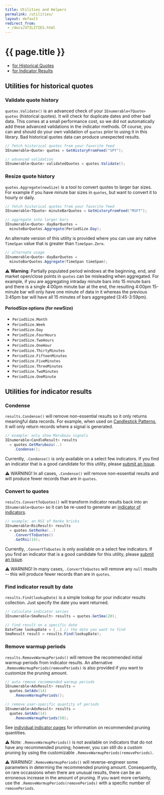 ```yaml
---
title: Utilities and Helpers
permalink: /utilities/
layout: default
redirect_from:
 - /docs/UTILITIES.html
---
```


# {{ page.title }}

- [for Historical Quotes](#utilities-for-historical-quotes)
- [for Indicator Results](#utilities-for-indicator-results)

## Utilities for historical quotes

### Validate quote history

`quotes.Validate()` is an advanced check of your `IEnumerable<TQuote> quotes` (historical quotes).  It will check for duplicate dates and other bad data.  This comes at a small performance cost, so we did not automatically add these advanced validations in the indicator methods.  Of course, you can and should do your own validation of `quotes` prior to using it in this library.  Bad historical quotes data can produce unexpected results.

```csharp
// fetch historical quotes from your favorite feed
IEnumerable<Quote> quotes = GetHistoryFromFeed("SPY");

// advanced validation
IEnumerable<Quote> validatedQuotes = quotes.Validate();
```

### Resize quote history

`quotes.Aggregate(newSize)` is a tool to convert quotes to larger bar sizes.  For example if you have minute bar sizes in `quotes`, but want to convert it to hourly or daily.

```csharp
// fetch historical quotes from your favorite feed
IEnumerable<TQuote> minuteBarQuotes = GetHistoryFromFeed("MSFT");

// aggregate into larger bars
IEnumerable<Quote> dayBarQuotes =
  minuteBarQuotes.Aggregate(PeriodSize.Day);
```

An alternate version of this utility is provided where you can use any native `TimeSpan` value that is greater than `TimeSpan.Zero`.

```csharp
// alternate usage
IEnumerable<Quote> dayBarQuotes =
  minuteBarQuotes.Aggregate(TimeSpan timeSpan);
```

:warning: **Warning**: Partially populated period windows at the beginning, end, and market open/close points in `quotes` can be misleading when aggregated.  For example, if you are aggregating intraday minute bars into 15 minute bars and there is a single 4:00pm minute bar at the end, the resulting 4:00pm 15-minute bar will only have one minute of data in it whereas the previous 3:45pm bar will have all 15 minutes of bars aggregated (3:45-3:59pm).

#### PeriodSize options (for newSize)

- `PeriodSize.Month`
- `PeriodSize.Week`
- `PeriodSize.Day`
- `PeriodSize.FourHours`
- `PeriodSize.TwoHours`
- `PeriodSize.OneHour`
- `PeriodSize.ThirtyMinutes`
- `PeriodSize.FifteenMinutes`
- `PeriodSize.FiveMinutes`
- `PeriodSize.ThreeMinutes`
- `PeriodSize.TwoMinutes`
- `PeriodSize.OneMinute`

## Utilities for indicator results

### Condense

`results.Condense()` will remove non-essential results so it only returns meaningful data records.  For example, when used on [Candlestick Patterns]({{site.baseurl}}/indicators/#candlestick-pattern), it will only return records where a signal is generated.

```csharp
// example: only show Marubozu signals
IEnumerable<CandleResult> results
  = quotes.GetMarubozu(..)
    .Condense();
```

Currently, `.Condense()` is only available on a select few indicators.  If you find an indicator that is a good candidate for this utility, please [submit an Issue]({{site.github.repository_url}}/issues).

:warning: WARNING! In all cases, `.Condense()` will remove non-essential results and will produce fewer records than are in `quotes`.

### Convert to quotes

`results.ConvertToQuotes()` will transform indicator results back into an `IEnumerable<Quote>` so it can be re-used to generate an [indicator of indicators]({{site.baseurl}}/guide/#generating-indicator-of-indicators).

```csharp
// example: an RSI of Renko bricks
IEnumerable<RsiResult> results
  = quotes.GetRenko(..)
    .ConvertToQuotes()
    .GetRsi(14);
```

Currently, `.ConvertToQuotes` is only available on a select few indicators.  If you find an indicator that is a good candidate for this utility, please [submit an Issue]({{site.github.repository_url}}/issues).

:warning: WARNING! In many cases, `.ConvertToQuotes` will remove any `null` results -- this will produce fewer records than are in `quotes`.

### Find indicator result by date

`results.Find(lookupDate)` is a simple lookup for your indicator results collection.  Just specify the date you want returned.

```csharp
// calculate indicator series
IEnumerable<SmaResult> results = quotes.GetSma(20);

// find result on a specific date
DateTime lookupDate = [..] // the date you want to find
SmaResult result = results.Find(lookupDate);
```

### Remove warmup periods

`results.RemoveWarmupPeriods()` will remove the recommended initial warmup periods from indicator results.  An alternative `.RemoveWarmupPeriods(removePeriods)` is also provided if you want to customize the pruning amount.

```csharp
// auto remove recommended warmup periods
IEnumerable<AdxResult> results =
  quotes.GetAdx(14)
    .RemoveWarmupPeriods();

// remove user-specific quantity of periods
IEnumerable<AdxResult> results =
  quotes.GetAdx(14)
    .RemoveWarmupPeriods(50);
```

See [individual indicator pages]({{site.baseurl}}/indicators/#content) for information on recommended pruning quantities.

:warning: Note: `.RemoveWarmupPeriods()` is not available on indicators that do not have any recommended pruning; however, you can still do a custom pruning by using the customizable `.RemoveWarmupPeriods(removePeriods)`.

:warning: WARNING! `.RemoveWarmupPeriods()` will reverse-engineer some parameters in determing the recommended pruning amount.  Consequently, on rare occassions when there are unusual results, there can be an erroneous increase in the amount of pruning.  If you want more certainty, use the `.RemoveWarmupPeriods(removePeriods)` with a specific number of `removePeriods`.
